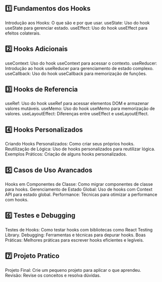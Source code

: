 
## **1️⃣ Fundamentos dos Hooks**

 Introdução aos Hooks: O que são e por que usar.
 useState: Uso do hook useState para gerenciar estado.
 useEffect: Uso do hook useEffect para efeitos colaterais.

## **2️⃣ Hooks Adicionais**

 useContext: Uso do hook useContext para acessar o contexto.
 useReducer: Introdução ao hook useReducer para gerenciamento de estado complexo.
 useCallback: Uso do hook useCallback para memorização de funções.

## **3️⃣ Hooks de Referencia**

 useRef: Uso do hook useRef para acessar elementos DOM e armazenar valores mutáveis.
 useMemo: Uso do hook useMemo para memorização de valores.
 useLayoutEffect: Diferenças entre useEffect e useLayoutEffect.

## **4️⃣ Hooks Personalizados**

 Criando Hooks Personalizados: Como criar seus próprios hooks.
 Reutilização de Lógica: Uso de hooks personalizados para reutilizar lógica.
 Exemplos Práticos: Criação de alguns hooks personalizados.

## **5️⃣ Casos de Uso Avancados**

 Hooks em Componentes de Classe: Como migrar componentes de classe para hooks.
 Gerenciamento de Estado Global: Uso de hooks com Context API para estado global.
 Performance: Técnicas para otimizar a performance com hooks.

## **6️⃣ Testes e Debugging**

 Testes de Hooks: Como testar hooks com bibliotecas como React Testing Library.
 Debugging: Ferramentas e técnicas para depurar hooks.
 Boas Práticas: Melhores práticas para escrever hooks eficientes e legíveis.

## **7️⃣ Projeto Pratico**

 Projeto Final: Crie um pequeno projeto para aplicar o que aprendeu.
 Revisão: Revise os conceitos e resolva dúvidas.
